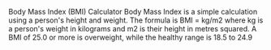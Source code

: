 Body Mass Index (BMI) Calculator
Body Mass Index is a simple calculation using a person's height and weight. The formula is BMI = kg/m2 where kg is a person's weight in kilograms and m2 is their height in metres squared. 
A BMI of 25.0 or more is overweight, 
while the healthy range is 18.5 to 24.9
